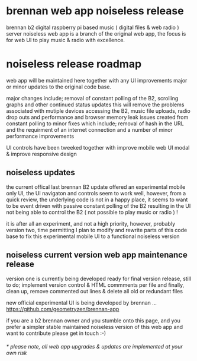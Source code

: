 # brennan web app noiseless release

brennan b2 digital raspberry pi based music ( digital files & web radio ) server noiseless web app is a branch of the original web app, the focus is for web UI to play music & radio with excellence.

# noiseless release roadmap

web app will be maintained here together with any UI improvements major or minor updates to the original code base.

major changes include; removal of constant polling of the B2, scrolling graphs and other continued status updates this will remove the problems associated with mutiple devices accessing the B2, music file uploads, radio drop outs and performance and browser memory leak issues created from constant polling to minor fixes which include; removal of hash in the URL and the requirment of an internet connection and a number of minor performance improvements

UI controls have been tweeked together with improve mobile web UI modal & improve responsive design

## noiseless updates

the current offical last brennan B2 update offered an experimental mobile only UI, the UI navigaton and controls seem to work well, however, from a quick review, the underlying code is not in a happy place, it seems to want to be event driven with passive constant polling of the B2 resulting in the UI not being able to control the B2 ( not possible to play music or radio ) !

it is after all an experiment, and not a high priority, however, probably version two, time permitting I plan to modify and rewrite parts of this code base to fix this experimental mobile UI to a functional noiseless version  
 
## noiseless current version web app maintenance release 

version one is currently being developed ready for final version release, still to do; implement version control & HTML commments per file and finally, clean up, remove commented out lines & delete all old or redundant files   

new official experimental UI is being developed by brennan ... https://github.com/geometryzen/brennan-app 

if you are a b2 brennan owner and you stumble onto this page, and you prefer a simpler stable maintained noiseless version of this web app and want to contribute please get in touch :-)

###### * please note, all web app upgrades & updates are implemented at your own risk
